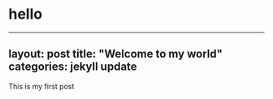 ﻿# hello 
---
layout: post
title:  "Welcome to my world"
categories: jekyll update
---

This is my first post




